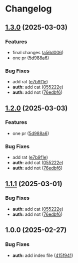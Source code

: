 # Changelog

## [1.3.0](https://github.com/halimonalexander/test-multirepo/compare/auth-v1.2.0...auth@v1.3.0) (2025-03-03)


### Features

* final changes ([a56d006](https://github.com/halimonalexander/test-multirepo/commit/a56d0067054460957ae9f260a3ca33651f73a2de))
* one pr ([5d988a6](https://github.com/halimonalexander/test-multirepo/commit/5d988a687f0c72df331fd53fa442e89944126653))


### Bug Fixes

* add rat ([e7b9f1e](https://github.com/halimonalexander/test-multirepo/commit/e7b9f1ed2442cb78005f880ca881c4099276871e))
* **auth:** add cat ([055222e](https://github.com/halimonalexander/test-multirepo/commit/055222ed553d687950bf185bdc5056b8a54f40c0))
* **auth:** add not ([76edbf6](https://github.com/halimonalexander/test-multirepo/commit/76edbf61363e8ec30046a5849a19a08a7cb1de1e))

## [1.2.0](https://github.com/halimonalexander/test-multirepo/compare/nestjs-auth-v1.1.1...nestjs-auth-v1.2.0) (2025-03-03)


### Features

* one pr ([5d988a6](https://github.com/halimonalexander/test-multirepo/commit/5d988a687f0c72df331fd53fa442e89944126653))


### Bug Fixes

* add rat ([e7b9f1e](https://github.com/halimonalexander/test-multirepo/commit/e7b9f1ed2442cb78005f880ca881c4099276871e))
* **auth:** add cat ([055222e](https://github.com/halimonalexander/test-multirepo/commit/055222ed553d687950bf185bdc5056b8a54f40c0))
* **auth:** add not ([76edbf6](https://github.com/halimonalexander/test-multirepo/commit/76edbf61363e8ec30046a5849a19a08a7cb1de1e))

## [1.1.1](https://github.com/halimonalexander/test-multirepo/compare/v1.1.0...v1.1.1) (2025-03-01)


### Bug Fixes

* **auth:** add cat ([055222e](https://github.com/halimonalexander/test-multirepo/commit/055222ed553d687950bf185bdc5056b8a54f40c0))
* **auth:** add not ([76edbf6](https://github.com/halimonalexander/test-multirepo/commit/76edbf61363e8ec30046a5849a19a08a7cb1de1e))

## 1.0.0 (2025-02-27)


### Bug Fixes

* **auth:** add index file ([415f941](https://github.com/halimonalexander/test-multirepo/commit/415f941f1def9392224750efd0c7700ab7118efb))
